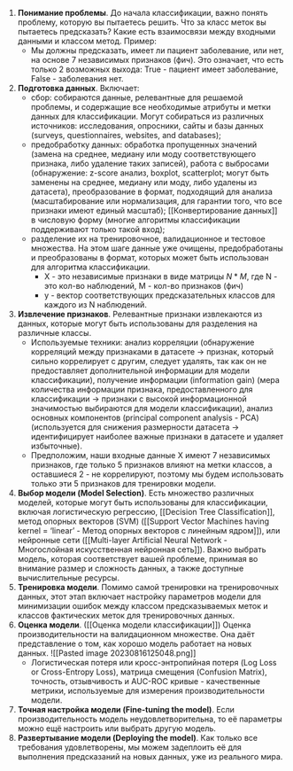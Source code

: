 
1. __Понимание проблемы__. До начала классификации, важно понять проблему, которую вы пытаетесь решить. Что за класс меток вы пытаетесь предсказать? Какие есть взаимосвязи между входными данными и классом метод. Пример:
	- Мы должны предсказать, имеет ли пациент заболевание, или нет, на основе 7 независимых признаков (фич). Это означает, что есть только 2 возможных выхода: True - пациент имеет заболевание, False - заболевания нет.
2. __Подготовка данных__. Включает: 
	- сбор: собираются данные, релевантные для решаемой проблемы, и содержащие все необходимые атрибуты и метки данных для классификации. Могут собираться из различных источников: исследования, опросники, сайты и базы данных (surveys, questionnaires, websites, and databases);
	- предобработку данных: обработка пропущенных значений (замена на среднее, медиану или моду соответствующего признака, либо удаление таких записей), работа с выбросами (обнаружение: z-score анализ, boxplot, scatterplot; могут быть заменены на среднее, медиану или моду, либо удалены из датасета), преобразование в формат, подходящий для анализа (масштабирование или нормализация, для гарантии того, что все признаки имеют единый масштаб); [[Конвертирование данных]] в числовую форму (многие алгоритмы классификации поддерживают только такой вход);
	- разделение их на тренировочное, валидационное и тестовое множества. На этом шаге данные уже очищены, предобработаны и преобразованы в формат, которых может быть использован для алгоритма классификации.
		- X - это независимые признаки в виде матрицы $N*M$, где N - это кол-во наблюдений, M - кол-во признаков (фич) 
		- y - вектор соответствующих предсказательных классов для каждого из N наблюдений.
3. __Извлечение признаков__. Релевантные признаки извлекаются из данных, которые могут быть использованы для разделения на различные классы.
	- Используемые техники: анализ корреляции (обнаружение корреляций между признаками в датасете -> признак, который сильно коррелирует с другим, следует удалять, так как он не предоставляет дополнительной информации для модели классификации), получение информации (information gain) (мера количества информации признака, предоставленного для классификации -> признаки с высокой информационной значимостью выбираются для модели классификации), анализ основных компонентов (principal component analysis - PCA) (используется для снижения размерности датасета -> идентифицирует наиболее важные признаки в датасете и удаляет избыточные).
	- Предположим, наши входные данные X имеют 7 независимых признаков, где только 5 признаков влияют на метки классов, а оставшиеся 2 - не коррелируют, поэтому мы будем использовать только эти 5 признаков для тренировки модели.
4. __Выбор модели (Model Selection)__. Есть множество различных моделей, которые могут быть использованы для классификации, включая логистическую регрессию, [[Decision Tree Classification]], метод опорных векторов (SVM) ([[Support Vector Machines having kernel = ‘linear’ - Метод опорных векторов с линейным ядром]]), или нейронные сети ([[Multi-layer Artificial Neural Network - Многослойная искусственная нейронная сеть]]). Важно выбрать модель, которая соответствует вашей проблеме, принимая во внимание размер и сложность данных, а также доступные вычислительные ресурсы.
5. __Тренировка модели__. Помимо самой тренировки на тренировочных данных, этот этап включает настройку параметров модели для минимизации ошибок между классом предсказываемых меток и классов фактических меток для тренировочных данных.
6. __Оценка модели__. ([[Оценка модели классификации]]) Оценка производительности на валидационном множестве. Она даёт представление о том, как хорошо модель работает на новых данных.
    ![[Pasted image 20230816125048.png]]
	- Логистическая потеря или кросс-энтропийная потеря (Log Loss or Cross-Entropy Loss), матрица смещения (Confusion Matrix), точность, отзывчивость и AUC-ROC кривые - качественные метрики, используемые для измерения производительности модели.
7. __Точная настройка модели (Fine-tuning the model)__. Если производительность модель неудовлетворительна, то её параметры можно ещё настроить или выбрать другую модель.
8. __Развертывание модели (Deploying the model)__. Как только все требования удовлетворены, мы можем задеплоить её для выполнения предсказаний на новых данных, уже из реального мира.